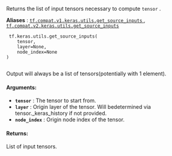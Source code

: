 Returns the list of input tensors necessary to compute  `tensor` .

**Aliases** : [ `tf.compat.v1.keras.utils.get_source_inputs` ](/api_docs/python/tf/keras/utils/get_source_inputs), [ `tf.compat.v2.keras.utils.get_source_inputs` ](/api_docs/python/tf/keras/utils/get_source_inputs)

```
 tf.keras.utils.get_source_inputs(
    tensor,
    layer=None,
    node_index=None
)
 
```

Output will always be a list of tensors(potentially with 1 element).

#### Arguments:
- **`tensor`** : The tensor to start from.
- **`layer`** : Origin layer of the tensor. Will bedetermined via tensor._keras_history if not provided.
- **`node_index`** : Origin node index of the tensor.


#### Returns:
List of input tensors.

